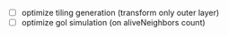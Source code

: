 - [ ] optimize tiling generation (transform only outer layer)
- [ ] optimize gol simulation (on aliveNeighbors count)